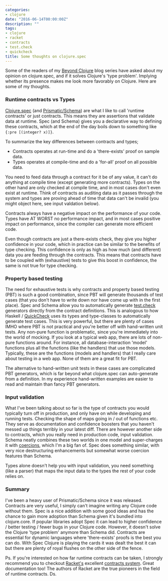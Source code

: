 ```yaml
---
categories:
- clojure
date: "2016-06-14T00:00:00Z"
description: ""
tags:
- clojure
- racket
- contracts
- test.check
- quickcheck
title: Some thoughts on clojure.spec
---
```

Some of the readers of my [Beyond Clojure](/categories/beyond-clojure/) blog series have asked about my opinion on clojure.spec, and if it solves Clojure's 'type problem'. Implying whether its presence makes me look more favorably on Clojure. Here are some of my thoughts.

<!--more-->

### Runtime contracts vs Types

[Clojure.spec](https://clojure.org/about/spec) (and [Prismatic/Schema](https://github.com/plumatic/schema)) are what I like to call 'runtime contracts' or just contracts. This means they are assertions that validate data at runtime. Spec (and Schema) gives you a declarative way to defining these contracts, which at the end of the day boils down to something like `{:pre [(integer? x)]}`.

To summarize the key differences between contracts and types;

* Contracts operates at run-time and do a 'there-exists' proof on sample data.
* Types operates at compile-time and do a 'for-all' proof on all possible data.

You need to feed data through a contract for it be of any value, it can't do anything at compile time (except generating more contracts). Types on the other hand are only checked at compile time, and in most cases don't even exist at runtime. Think of contracts as auditing data as it passes through the system and types are proving ahead of time that data can't be invalid (you might object here, see input valdation below).

Contracts always have a negative impact on the performance of your code. Types have AT WORST no performance impact, and in most cases positive impact on performance, since the compiler can generate more efficient code.

Even though contracts are just a there-exists check, they give you higher confidence in your code, which in practice can be similar to the benefits of type checking. This confidence is only as high as how much (and different) data you are feeding through the contracts. This means that contracts have to be coupled with (exhaustive) tests to give this boost in confidence, the same is not true for type checking.

### Property based testing

The need for exhaustive tests is why contracts and property based testing (PBT) is such a good combination, since PBT will generate thousands of test cases (that you don't have to write down nor have come up with in the first place). Spec and Schema allow you to automatically generate [test.check](https://github.com/clojure/test.check) generators directly from the contract definitions. This is analogous to how Haskell / [QuickCheck](https://hackage.haskell.org/package/QuickCheck) uses its types and type-classes to automatically generate test cases. This is very powerful, but there are plenty of cases IMHO where PBT is not practical and you're better off with hand-written unit tests. Any non-pure function is problematic, since you're immediately into the world of mocking. If you look at a typical web app, there are lots of non-pure functions around. For instance, all database-interaction 'model' functions plus all the functions (like the handlers) that use those models. Typically, these are the functions (models and handlers) that I really care about testing in a web app. None of them are a great fit for PBT.

The alternative to hand-written unit tests in these cases are complicated PBT generators, which is far beyond what clojure.spec can auto-generate from a definition. In my experience hand-written examples are easier to read and maintain than fancy PBT generators.

### Input validation

What I've been talking about so far is the type of contracts you would typically turn off in production, and only have on while developing and running tests. Checking the shape of maps going in / out of functions etc. They serve as documentation and confidence boosters that you haven't messed up things terribly in your latest diff. There are however another side to contracts, which you really need in production code, input validation. Schema neatly combines these two worlds in one model and super-charges it with [coercions](https://github.com/plumatic/schema#transformations-and-coercion), which I'm a big fan of. Spec does something similar, with very nice destructuring enhancements but somewhat worse coercion features than Schema.

Types alone doesn't help you with input validation, you need something (like a parser) that maps the input data to the types the rest of your code relies on.

### Summary

I've been a heavy user of Prismatic/Schema since it was released. Contracts are very useful, I simply can't imagine writing any Clojure code without them. Spec is a nice addition with some good ideas and has the chance to gain more adoption than Schema given it's bundled into clojure.core. If popular libraries adopt Spec it can lead to higher confidence / better testing / fewer bugs in your Clojure code. However, it doesn't solve the Clojure 'type problem' anymore than Schema did. Contracts are essential for dynamic languages where 'there-exists' proofs is the best you can do. With Spec Clojure is playing the cards it was dealt the best it can but there are plenty of royal flushes on the other side of the fence.

Ps. If you're interested on how far runtime contracts can be taken, I strongly recommend you to checkout [Racket's](https://racket-lang.org/) excellent [contracts system](https://docs.racket-lang.org/guide/contracts.html). Great documentation too! The authors of Racket are the true pioneers in the field of runtime contracts. Ds.
